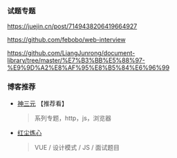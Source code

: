 ### 试题专题

https://juejin.cn/post/7149438206419664927

https://github.com/febobo/web-interview

https://github.com/LiangJunrong/document-library/tree/master/%E7%B3%BB%E5%88%97-%E9%9D%A2%E8%AF%95%E8%B5%84%E6%96%99


### 博客推荐
- [神三元](https://juejin.cn/user/430664257382462/posts) 【推荐看】
  > 系列专题，http，js，浏览器
- [红尘炼心](https://juejin.cn/user/254742429175352/posts)
  > VUE / 设计模式 / JS / 面试题目


